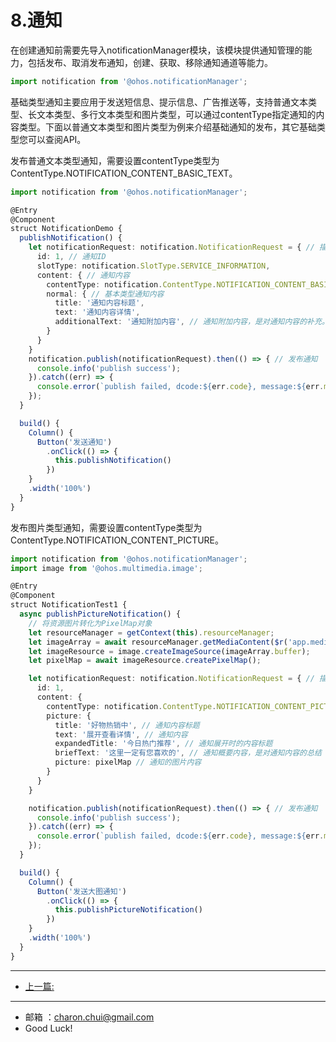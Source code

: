 8.通知
===


在创建通知前需要先导入notificationManager模块，该模块提供通知管理的能力，包括发布、取消发布通知，创建、获取、移除通知通道等能力。

```TypeScript
import notification from '@ohos.notificationManager';
```


基础类型通知主要应用于发送短信息、提示信息、广告推送等，支持普通文本类型、长文本类型、多行文本类型和图片类型，可以通过contentType指定通知的内容类型。下面以普通文本类型和图片类型为例来介绍基础通知的发布，其它基础类型您可以查阅API。

发布普通文本类型通知，需要设置contentType类型为ContentType.NOTIFICATION_CONTENT_BASIC_TEXT。

```TypeScript
import notification from '@ohos.notificationManager';

@Entry
@Component
struct NotificationDemo {
  publishNotification() {
    let notificationRequest: notification.NotificationRequest = { // 描述通知的请求
      id: 1, // 通知ID
      slotType: notification.SlotType.SERVICE_INFORMATION,
      content: { // 通知内容
        contentType: notification.ContentType.NOTIFICATION_CONTENT_BASIC_TEXT, // 普通文本类型通知
        normal: { // 基本类型通知内容
          title: '通知内容标题',
          text: '通知内容详情',
          additionalText: '通知附加内容', // 通知附加内容，是对通知内容的补充。
        }
      }
    }
    notification.publish(notificationRequest).then(() => { // 发布通知
      console.info('publish success');
    }).catch((err) => {
      console.error(`publish failed, dcode:${err.code}, message:${err.message}`);
    });
  }

  build() {
    Column() {
      Button('发送通知')
        .onClick(() => {
          this.publishNotification()
        })
    }
    .width('100%')
  }
}
```
发布图片类型通知，需要设置contentType类型为ContentType.NOTIFICATION_CONTENT_PICTURE。

```TypeScript
import notification from '@ohos.notificationManager';
import image from '@ohos.multimedia.image';

@Entry
@Component
struct NotificationTest1 {
  async publishPictureNotification() {
    // 将资源图片转化为PixelMap对象
    let resourceManager = getContext(this).resourceManager;
    let imageArray = await resourceManager.getMediaContent($r('app.media.bigPicture').id);
    let imageResource = image.createImageSource(imageArray.buffer);
    let pixelMap = await imageResource.createPixelMap();

    let notificationRequest: notification.NotificationRequest = { // 描述通知的请求
      id: 1,
      content: {
        contentType: notification.ContentType.NOTIFICATION_CONTENT_PICTURE,
        picture: {
          title: '好物热销中', // 通知内容标题
          text: '展开查看详情', // 通知内容
          expandedTitle: '今日热门推荐', // 通知展开时的内容标题
          briefText: '这里一定有您喜欢的', // 通知概要内容，是对通知内容的总结
          picture: pixelMap // 通知的图片内容
        }
      }
    }

    notification.publish(notificationRequest).then(() => { // 发布通知
      console.info('publish success');
    }).catch((err) => {
      console.error(`publish failed, dcode:${err.code}, message:${err.message}`);
    });
  }

  build() {
    Column() {
      Button('发送大图通知')
        .onClick(() => {
          this.publishPictureNotification()
        })
    }
    .width('100%')
  }
}
```

----------


- [上一篇:]()



    
---

- 邮箱 ：charon.chui@gmail.com  
- Good Luck! 
